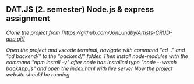 ## DAT.JS (2. semester) Node.js & express assignment

_Clone the project from [https://github.com/JonLundby/Artists-CRUD-app.git]_

_Open the project and vscode terminal, navigate with command "cd .." and "cd backend/" to the "backend/" folder. Then install node-modules with the command "npm install -y" after node has installed type "node --watch backApp.js" and open the index.html with live server_
_Now the project website should be running_